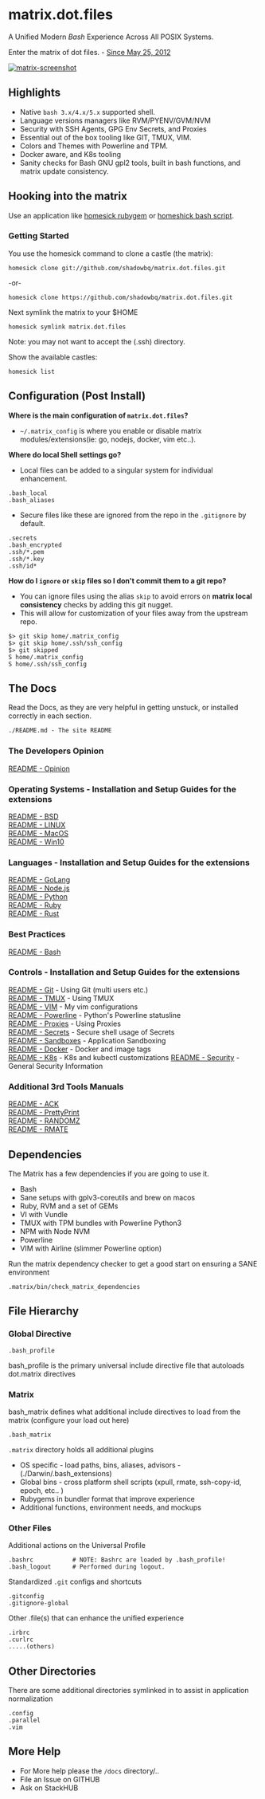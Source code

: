 # matrix.dot.files

A Unified Modern *Bash* Experience Across All POSIX Systems.

Enter the matrix of dot files. - [Since May 25, 2012](https://github.com/shadowbq/matrix.dot.files/tree/b98643c87094edf3807368c7e765df1fcc350d2d)

[![matrix-screenshot](docs/meta/matrix-screenshot.png)](README.md)

## Highlights

* Native `bash 3.x/4.x/5.x` supported shell.
* Language versions managers like RVM/PYENV/GVM/NVM
* Security with SSH Agents, GPG Env Secrets, and Proxies
* Essential out of the box tooling like GIT, TMUX, VIM.
* Colors and Themes with Powerline and TPM.
* Docker aware, and K8s tooling
* Sanity checks for Bash GNU gpl2 tools, built in bash functions, and matrix update consistency.

## Hooking into the matrix

Use an application like [homesick rubygem](https://github.com/technicalpickles/homesick) or [homeshick bash script](https://github.com/andsens/homeshick).

### Getting Started

You use the homesick command to clone a castle (the matrix):

```shell
homesick clone git://github.com/shadowbq/matrix.dot.files.git
```

-or-

```shell
homesick clone https://github.com/shadowbq/matrix.dot.files.git
```

Next symlink the matrix to your $HOME

```shell
homesick symlink matrix.dot.files
```

Note: you may not want to accept the (.ssh) directory.

Show the available castles:

```shell
homesick list
```

## Configuration (Post Install)

**Where is the main configuration of `matrix.dot.files`?**
  
* `~/.matrix_config` is where you enable or disable matrix modules/extensions(ie: go, nodejs, docker, vim etc..).

**Where do local Shell settings go?**

* Local files can be added to a singular system for individual enhancement.

```shell
.bash_local
.bash_aliases
```

* Secure files like these are ignored from the repo in the `.gitignore` by default.

```shell
.secrets
.bash_encrypted
.ssh/*.pem
.ssh/*.key
.ssh/id*
```

**How do I `ignore` or `skip` files so I don't commit them to a git repo?**

* You can ignore files using the alias `skip` to avoid errors on **matrix local consistency** checks by adding this git nugget. 
* This will allow for customization of your files away from the upstream repo.

```shell
$> git skip home/.matrix_config
$> git skip home/.ssh/ssh_config
$> git skipped
S home/.matrix_config
S home/.ssh/ssh_config
```


## The Docs

Read the Docs, as they are very helpful in getting unstuck, or installed correctly in each section.

```markdown
./README.md - The site README
```

### The Developers Opinion  

[README - Opinion](docs/README.md)  

### Operating Systems - Installation and Setup Guides for the extensions  

[README - BSD](docs/README.os.bsd.md)  
[README - LINUX](docs/README.os.linux.md)  
[README - MacOS](docs/README.os.macos.md)  
[README - Win10](docs/README.os.win10.md)  

### Languages - Installation and Setup Guides for the extensions  

[README - GoLang](docs/README.go.md)  
[README - Node.js](docs/README.nodejs.md)  
[README - Python](docs/README.python.md)  
[README - Ruby](docs/README.ruby.md)  
[README - Rust](docs/README.rust.md)

### Best Practices  

[README - Bash](docs/README.bash.md)  

### Controls - Installation and Setup Guides for the extensions  

[README - Git](docs/README.git.md) - Using Git (multi users etc.)  
[README - TMUX](docs/README.tmux.md) - Using TMUX  
[README - VIM](docs/README.vim.md) - My vim configurations  
[README - Powerline](docs/README.powerline.md) - Python's Powerline statusline  
[README - Proxies](docs/README.proxied.md) - Using Proxies  
[README - Secrets](docs/README.secrets.md) - Secure shell usage of Secrets  
[README - Sandboxes](docs/README.sandbox.md) - Application Sandboxing  
[README - Docker](docs/README.containers.md) - Docker and image tags  
[README - K8s](docs/README.containers.md) - K8s and kubectl customizations 
[README - Security](docs/README.security.md) - General Security Information  

### Additional 3rd Tools Manuals  

[README - ACK](docs/tools/README.ack.md)  
[README - PrettyPrint](docs/tools/README.prettyprint.md)  
[README - RANDOMZ](docs/tools/README.randomz.md)  
[README - RMATE](docs/tools/README.rmate.md)  

## Dependencies

The Matrix has a few dependencies if you are going to use it.

* Bash
* Sane setups with gplv3-coreutils and brew on macos
* Ruby, RVM and a set of GEMs
* VI with Vundle
* TMUX with TPM bundles with Powerline Python3
* NPM with Node NVM
* Powerline 
* VIM with Airline (slimmer Powerline option)

Run the matrix dependency checker to get a good start on ensuring a SANE environment

`.matrix/bin/check_matrix_dependencies`

## File Hierarchy

### Global Directive

```shell
.bash_profile
```

bash_profile is the primary universal include directive file that autoloads dot.matrix directives

### Matrix

bash_matrix defines what additional include directives to load from the matrix (configure your load out here)

```shell
.bash_matrix
```

`.matrix` directory holds all additional plugins

* OS specific - load paths, bins, aliases, advisors
              - (./Darwin/.bash_extensions)
* Global bins - cross platform shell scripts (xpull, rmate, ssh-copy-id, epoch, etc.. )
* Rubygems in bundler format that improve experience
* Additional functions, environment needs, and mockups

### Other Files

Additional actions on the Universal Profile

```shell
.bashrc           # NOTE: Bashrc are loaded by .bash_profile!
.bash_logout      # Performed during logout.
```

Standardized `.git` configs and shortcuts

```shell
.gitconfig
.gitignore-global
```

Other .file(s) that can enhance the unified experience

```shell
.irbrc
.curlrc
.....(others)
```

## Other Directories

There are some additional directories symlinked in to assist in application normalization

```shell
.config
.parallel
.vim
```

## More Help

* For More help please the `/docs` directory/..
* File an Issue on GITHUB
* Ask on StackHUB
